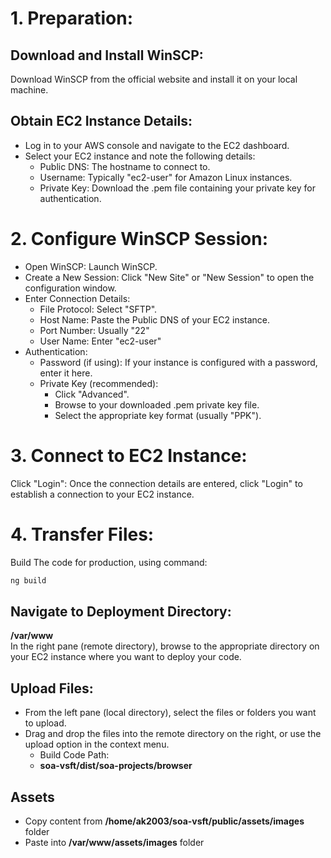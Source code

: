 # 1. Preparation:
## Download and Install WinSCP:
Download WinSCP from the official website and install it on your local machine.
 
## Obtain EC2 Instance Details:
  - Log in to your AWS console and navigate to the EC2 dashboard.
  - Select your EC2 instance and note the following details:
    - Public DNS: The hostname to connect to.
    - Username: Typically "ec2-user" for Amazon Linux instances. 
    - Private Key: Download the .pem file containing your private key for authentication.

# 2. Configure WinSCP Session:
   - Open WinSCP: Launch WinSCP. 
   - Create a New Session: Click "New Site" or "New Session" to open the configuration window. 
   - Enter Connection Details:
     - File Protocol: Select "SFTP". 
     - Host Name: Paste the Public DNS of your EC2 instance. 
     - Port Number: Usually "22" 
     - User Name: Enter "ec2-user"
   - Authentication:
     - Password (if using): If your instance is configured with a password, enter it here. 
     - Private Key (recommended):
       - Click "Advanced". 
       - Browse to your downloaded .pem private key file. 
       - Select the appropriate key format (usually "PPK").

# 3. Connect to EC2 Instance:
   Click "Login": Once the connection details are entered, click "Login" to establish a connection to your EC2 instance.

# 4. Transfer Files:
   Build The code for production, using command:
   ```bash
   ng build
   ```
 
  ## Navigate to Deployment Directory:
  **/var/www**\
  In the right pane (remote directory), browse to the appropriate directory on your EC2 instance where you want to deploy your code.
 
  ## Upload Files:
  - From the left pane (local directory), select the files or folders you want to upload. 
  - Drag and drop the files into the remote directory on the right, or use the upload option in the context menu.
    - Build Code Path:
    - **soa-vsft/dist/soa-projects/browser**

  ## Assets
  - Copy content from **/home/ak2003/soa-vsft/public/assets/images** folder
  - Paste into **/var/www/assets/images** folder
 
     
